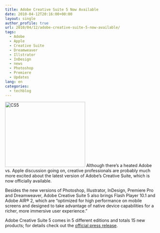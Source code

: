 ```yaml
---
title: Adobe Creative Suite 5 Now Available
date: 2010-04-12T20:16:00+00:00
layout: single
author_profile: true
url: 2010/04/12/adobe-creative-suite-5-now-available/
tags:
  - Adobe
  - Apple
  - Creative Suite
  - Dreamweaver
  - Illstrator
  - InDesign
  - news
  - Photoshop
  - Premiere
  - Updates
lang: en
categories: 
  - techblog
---
```

[<img title="CS5" border="0" alt="CS5" src="http://lh5.ggpht.com/_vaUVXcmC3OI/S8N4nh4L3qI/AAAAAAAAB6g/qakB6wu_tao/CS5_thumb%5B2%5D.jpg?imgmax=800" width="264" height="215" />](http://lh3.ggpht.com/_vaUVXcmC3OI/S8N4lsgdLiI/AAAAAAAAB6c/zbXKHdK2ryY/s1600-h/CS5%5B4%5D.jpg) Although there’s a heated Adobe vs. Apple discussion going on, creative professionals are probably much more excited about the latest version of Adobe’s Creative Suite, which is now officially available. 

Besides the new versions of Photoshop, Illustrator, InDesign, Premiere Pro and Dreamweaver, Adobe Creative Suite 5 also brings Flash Player 10.1 and Adobe AIR® 2, which are “optimized for high performance on mobile screens and designed to take advantage of native device capabilities for a richer, more immersive user experience.” 

Adobe Creative Suite 5 comes in 5 different editions and totals 15 new products; for details check out the [official press release](http://www.businesswire.com/portal/site/home/permalink/?ndmViewId=news_view&newsId=20100411005119&newsLang=en).